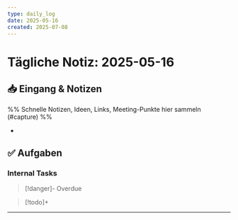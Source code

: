```yaml
---
type: daily_log
date: 2025-05-16
created: 2025-07-08
---
```


# Tägliche Notiz: 2025-05-16

## 📥 Eingang & Notizen

%% Schnelle Notizen, Ideen, Links, Meeting-Punkte hier sammeln (#capture) %%

*

## ✅ Aufgaben

### Internal Tasks

> [!danger]- Overdue
>

> [!todo]+
>

---

